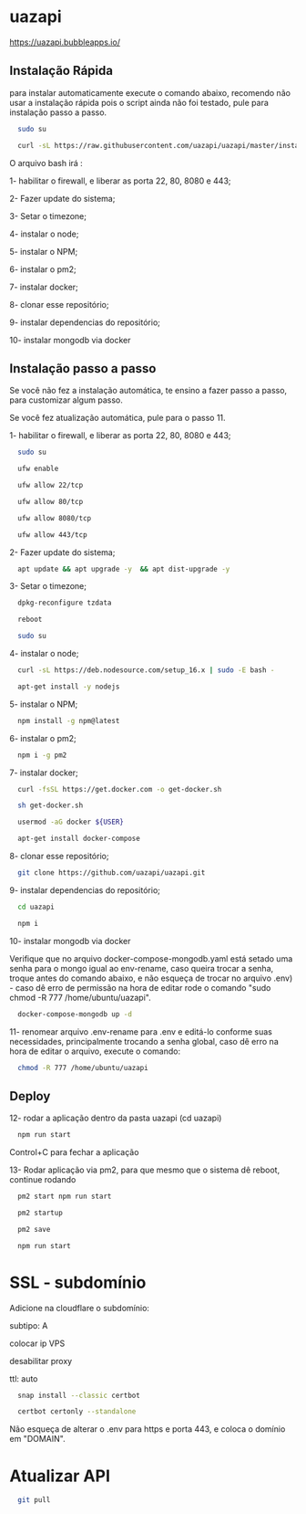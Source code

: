 
# uazapi

https://uazapi.bubbleapps.io/




## Instalação Rápida

para instalar automaticamente execute o comando abaixo, recomendo não usar a instalação rápida pois o script ainda não foi testado, pule para instalação passo a passo.

```bash
  sudo su
```

```bash
  curl -sL https://raw.githubusercontent.com/uazapi/uazapi/master/install.sh | bash
```

O arquivo bash irá :

1- habilitar o firewall, e liberar as porta 22, 80, 8080 e 443;

2- Fazer update do sistema;

3- Setar o timezone;

4- instalar o node;

5- instalar o NPM;

6- instalar o pm2;

7- instalar docker;

8- clonar esse repositório;

9- instalar dependencias do repositório;

10- instalar mongodb via docker
    
## Instalação passo a passo

Se você não fez a instalação automática, te ensino a fazer passo a passo, para customizar algum passo.

Se você fez atualização automática, pule para o passo 11.


1- habilitar o firewall, e liberar as porta 22, 80, 8080 e 443;

```bash
  sudo su
```
```bash
  ufw enable
```
```bash
  ufw allow 22/tcp
```

```bash
  ufw allow 80/tcp
```

```bash
  ufw allow 8080/tcp
```

```bash
  ufw allow 443/tcp
```

2- Fazer update do sistema;

```bash
  apt update && apt upgrade -y  && apt dist-upgrade -y
```

3- Setar o timezone;

```bash
  dpkg-reconfigure tzdata
```
```bash
  reboot
```

```bash
  sudo su
```
4- instalar o node;

```bash
  curl -sL https://deb.nodesource.com/setup_16.x | sudo -E bash -
```
```bash
  apt-get install -y nodejs
```

5- instalar o NPM;

```bash
  npm install -g npm@latest
```

6- instalar o pm2;

```bash
  npm i -g pm2
```

7- instalar docker;

```bash
  curl -fsSL https://get.docker.com -o get-docker.sh
```
```bash
  sh get-docker.sh
```
```bash
  usermod -aG docker ${USER}
```
```bash
  apt-get install docker-compose
```

8- clonar esse repositório;

```bash
  git clone https://github.com/uazapi/uazapi.git
```

9- instalar dependencias do repositório;
```bash
  cd uazapi
```
```bash
  npm i
```
10- instalar mongodb via docker 

  Verifique que no arquivo docker-compose-mongodb.yaml está setado uma senha para o mongo igual ao env-rename, caso queira trocar a senha, troque antes do comando abaixo, e não esqueça de trocar no arquivo .env) - caso dê erro de permissão na hora de editar rode o comando "sudo chmod -R 777 /home/ubuntu/uazapi".

```bash
  docker-compose-mongodb up -d
```
11- renomear arquivo .env-rename para .env e editá-lo conforme suas necessidades, principalmente trocando a senha global, caso dê erro na hora de editar o arquivo, execute o comando:
```bash
  chmod -R 777 /home/ubuntu/uazapi
```
## Deploy

12- rodar a aplicação dentro da pasta uazapi (cd uazapi)
```bash
  npm run start
```
Control+C para fechar a aplicação

13- Rodar aplicação via pm2, para que mesmo que o sistema dê reboot, continue rodando
```bash
  pm2 start npm run start
```
```bash
  pm2 startup
```
```bash
  pm2 save
```


```bash
  npm run start
```


# SSL - subdomínio

Adicione na cloudflare o subdomínio: 

subtipo: A

colocar ip VPS

desabilitar proxy

ttl: auto


```bash
  snap install --classic certbot
```
```bash
  certbot certonly --standalone
```
Não esqueça de alterar o .env para https e porta 443, e coloca o domínio em "DOMAIN".


# Atualizar API

```bash
  git pull
```



